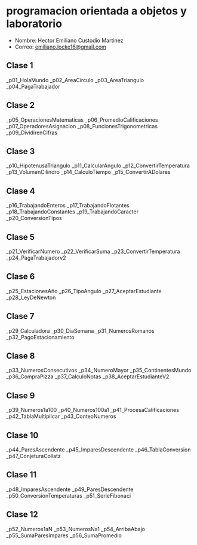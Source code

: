 # programacion orientada a objetos y laboratorio

- Nombre: Hector Emiliano Custodio Martinez
- Correo: emiliano.locke16@gmail.com

## Clase 1
_p01_HolaMundo
_p02_AreaCirculo
_p03_AreaTriangulo
_p04_PagaTrabajador
## Clase 2
_p05_OperacionesMatematicas
_p06_PromedioCalificaciones
_p07_OperadoresAsignacion
_p08_FuncionesTrigonometricas
_p09_DividirenCifras
## Clase 3
_p10_HipotenusaTriangulo
_p11_CalcularAngulo
_p12_ConvertirTemperatura
_p13_VolumenCilindro
_p14_CalculoTiempo
_p15_ConvertirADolares
## Clase 4
_p16_TrabajandoEnteros
_p17_TrabajandoFlotantes
_p18_TrabajandoConstantes
_p19_TrabajandoCaracter
_p20_ConversionTipos
## Clase 5
 _p21_VerificarNumero
 _p22_VerificarSuma
 _p23_ConvertirTemperatura
 _p24_PagaTrabajadorv2
## Clase 6
_p25_EstacionesAño
_p26_TipoAngulo
_p27_AceptarEstudiante
_p28_LeyDeNewton 
## Clase 7
_p29_Calculadora
_p30_DiaSemana
_p31_NumerosRomanos
_p32_PagoEstacionamiento
## Clase 8
_p33_NumerosConsecutivos
_p34_NumeroMayor
_p35_ContinentesMundo
_p36_CompraPizza
_p37_CalculoNotas
_p38_AceptarEstudianteV2
## Clase 9
_p39_Numeros1a100
_p40_Numeros100a1
_p41_ProcesaCalificaciones
_p42_TablaMultiplicar
_p43_ConteoNumeros
## Clase 10
_p44_ParesAscendente
_p45_ImparesDescendente
_p46_TablaConversion
_p47_ConjeturaCollatz
## Clase 11
_p48_ImparesAscendente
_p49_ParesDescendente
_p50_ConversionTemperaturas
_p51_SerieFibonaci
## Clase 12
_p52_Numeros1aN
_p53_NumerosNa1
_p54_ArribaAbajo
_p55_SumaParesImpares
_p56_SumaPromedio